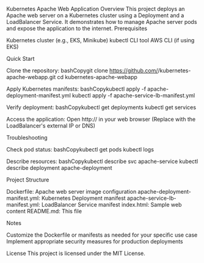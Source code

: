 Kubernetes Apache Web Application
Overview
This project deploys an Apache web server on a Kubernetes cluster using a Deployment and a LoadBalancer Service. It demonstrates how to manage Apache server pods and expose the application to the internet.
Prerequisites

Kubernetes cluster (e.g., EKS, Minikube)
kubectl CLI tool
AWS CLI (if using EKS)

Quick Start

Clone the repository:
bashCopygit clone https://github.com/<your-username>/kubernetes-apache-webapp.git
cd kubernetes-apache-webapp

Apply Kubernetes manifests:
bashCopykubectl apply -f apache-deployment-manifest.yml
kubectl apply -f apache-service-lb-manifest.yml

Verify deployment:
bashCopykubectl get deployments
kubectl get services

Access the application:
Open http://<external-ip-or-dns> in your web browser
(Replace <external-ip-or-dns> with the LoadBalancer's external IP or DNS)

Troubleshooting

Check pod status:
bashCopykubectl get pods
kubectl logs <pod-name>

Describe resources:
bashCopykubectl describe svc apache-service
kubectl describe deployment apache-deployment


Project Structure

Dockerfile: Apache web server image configuration
apache-deployment-manifest.yml: Kubernetes Deployment manifest
apache-service-lb-manifest.yml: LoadBalancer Service manifest
index.html: Sample web content
README.md: This file

Notes

Customize the Dockerfile or manifests as needed for your specific use case
Implement appropriate security measures for production deployments

License
This project is licensed under the MIT License.
